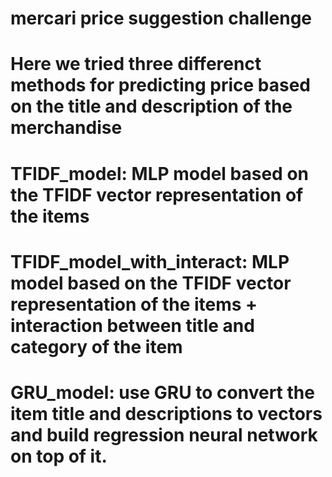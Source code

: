 # mercari price suggestion challenge
# Here we tried three differenct methods for predicting price based on the title and description of the merchandise 

# TFIDF_model: MLP model based on the TFIDF vector representation of the items 
# TFIDF_model_with_interact: MLP model based on the TFIDF vector representation of the items + interaction between title and category of the item 
# GRU_model: use GRU to convert the item title and descriptions to vectors and build regression neural network on top of it. 
